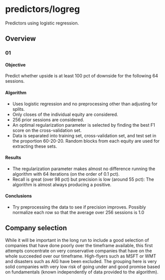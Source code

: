 predictors/logreg
===
Predictors using logistic regression.

Overview
---
### 01
#### Objective
Predict whether upside is at least 100 pct of downside
for the following 64 sessions.
#### Algorithm
- Uses logistic regression and no preprocessing other than
adjusting for splits. 
- Only closes of the individual equity are considered.
- 256 prior sessions are considered.
- An optimal regularization parameter is selected
by finding the best F1 score on the cross-validation set.
- Data is separated into training set, cross-validation set,
and test set in the proportion 60-20-20. Random blocks from each 
equity are used for extracting these sets.

#### Results
- The regularization parameter makes almost no difference running
the algorithm with 64 iterations (on the order of 0.1 pct).
- Recall is great (over 98 pct) but precision is low (around 55 pct):
The algorithm is almost always producing a positive.

#### Conclusions
- Try preprocessing the data to see if precision improves. Possibly
normalize each row so that the average over 256 sessions is 1.0


Company selection
---
While it will be important in the long run to include
a good selection of companies that have done poorly over
the timeframe available, this first attempts concentrate
on very conservative companies that have on the whole
succeeded over our timeframe. High-flyers such as MSFT or WMT
and disasters such as AIG have been excluded. The grouping
here is very solid companies with very low risk of going
under and good promise based on fundamentals (known independently
of data provided to the algorithm).
